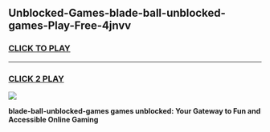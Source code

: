 
## Unblocked-Games-blade-ball-unblocked-games-Play-Free-4jnvv
<h3>
<a href="https://premium76.site?title=blade-ball-unblocked-games&ref=22A">CLICK TO PLAY</a></h3>
<hr>

<h3>
<a href="https://premium76.site?title=blade-ball-unblocked-games&ref=22A">CLICK 2 PLAY</a>
  
</h3>

<a href="https://premium76.site?title=blade-ball-unblocked-games&ref=22A"><img src="https://clearcache.store/games.png"></a>


**blade-ball-unblocked-games games unblocked: Your Gateway to Fun and Accessible Online Gaming**
